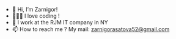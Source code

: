 - 👋 Hi, I’m Zarnigor!
- 👩🏻‍💻 I love coding !
- 💼 I work at the RJM IT company in NY
- 📫 How to reach me ? My mail: zarnigorasatova52@gmail.com

<!---
asatova/asatova is a ✨ special ✨ repository because its `README.md` (this file) appears on your GitHub profile.
You can click the Preview link to take a look at your changes.
--->
